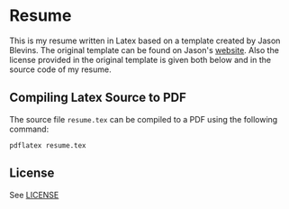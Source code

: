 Resume
================================================================
This is my resume written in Latex based on a template created by
Jason Blevins. The original template can be found on Jason's
[website][1]. Also the license provided in the original template is
given both below and in the source code of my resume.


Compiling Latex Source to PDF
---------------------------

The source file `resume.tex` can be compiled to a PDF using the
following command:

    pdflatex resume.tex	  

License
-------
See [LICENSE](https://github.com/chh289/resume/blob/master/LICENSE)

[1]: http://www.jblevins.org/
